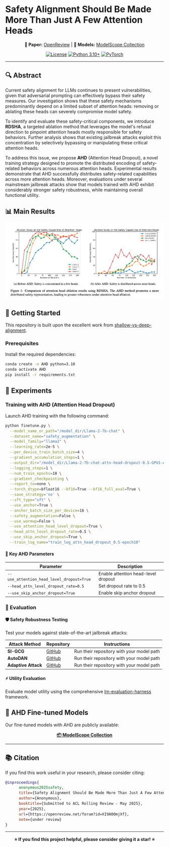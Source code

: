 # Safety Alignment Should Be Made More Than Just A Few Attention Heads

<div align="center">

**📄 Paper:** [OpenReview](https://openreview.net/forum?id=XI9A0OmjXf) | **🤗 Models:** [ModelScope Collection](https://modelscope.cn/collections/AHD-0073ac3fa9144a)

[![License](https://img.shields.io/badge/License-MIT-blue.svg)](LICENSE)
[![Python 3.10+](https://img.shields.io/badge/python-3.10+-blue.svg)](https://www.python.org/downloads/release/python-3100/)
[![PyTorch](https://img.shields.io/badge/PyTorch-2.0+-ee4c2c?logo=pytorch&logoColor=white)](https://pytorch.org/)

</div>

---

## 🔍 Abstract

Current safety alignment for LLMs continues to present vulnerabilities, given that adversarial prompting can effectively bypass their safety measures. Our investigation shows that these safety mechanisms predominantly depend on a limited subset of attention heads: removing or ablating these heads can severely compromise model safety. 

To identify and evaluate these safety-critical components, we introduce **RDSHA**, a targeted ablation method that leverages the model's refusal direction to pinpoint attention heads mostly responsible for safety behaviors. Further analysis shows that existing jailbreak attacks exploit this concentration by selectively bypassing or manipulating these critical attention heads. 

To address this issue, we propose **AHD** (Attention Head Dropout), a novel training strategy designed to promote the distributed encoding of safety-related behaviors across numerous attention heads. Experimental results demonstrate that AHD successfully distributes safety-related capabilities across more attention heads. Moreover, evaluations under several mainstream jailbreak attacks show that models trained with AHD exhibit considerably stronger safety robustness, while maintaining overall functional utility.

## 📊 Main Results

<div align="center">
<img src="figs/image.png" width="900" alt="Main Results"/>
</div>



## 🚀 Getting Started

This repository is built upon the excellent work from [shallow-vs-deep-alignment](https://github.com/Unispac/shallow-vs-deep-alignment).

### Prerequisites

Install the required dependencies:

```bash
conda create -n AHD python=3.10
conda activate AHD
pip install -r requirements.txt
```

## 🔬 Experiments

### Training with AHD (Attention Head Dropout)

Launch AHD training with the following command:

```bash
python finetune.py \
  --model_name_or_path="/model_dir/Llama-2-7b-chat" \
  --dataset_name="safety_augmentation" \
  --model_family="llama2" \
  --learning_rate=2e-5 \
  --per_device_train_batch_size=4 \
  --gradient_accumulation_steps=1 \
  --output_dir="/model_dir/Llama-2-7b-chat-attn-head-dropout-0.5-GPU1-epoch10" \
  --logging_steps=1 \
  --num_train_epochs=10 \
  --gradient_checkpointing \
  --report_to=none \
  --torch_dtype=bfloat16 --bf16=True --bf16_full_eval=True \
  --save_strategy='no' \
  --sft_type="sft" \
  --use_anchor=True \
  --anchor_batch_size_per_device=16 \
  --safety_augmentation=False \
  --use_warmup=False \
  --use_attention_head_level_dropout=True \
  --head_attn_level_dropout_rate=0.5 \
  --use_skip_anchor_dropout=True \
  --train_log_name="train_log_attn_head_dropout_0.5-epoch10"
```

#### 🔧 Key AHD Parameters

| Parameter | Description |
|-----------|-------------|
| `--use_attention_head_level_dropout=True` | Enable attention head-level dropout |
| `--head_attn_level_dropout_rate=0.5` | Set dropout rate to 0.5 |
| `--use_skip_anchor_dropout=True` | Enable skip anchor dropout |

### 📝 Evaluation

#### 🛡️ Safety Robustness Testing

Test your models against state-of-the-art jailbreak attacks:

| Attack Method | Repository | Instructions |
|---------------|------------|--------------|
| **SI-GCG** | [GitHub](https://github.com/HqingLiu/SI-GCG) | Run their repository with your model path |
| **AutoDAN** | [GitHub](https://github.com/SheltonLiu-N/AutoDAN) | Run their repository with your model path |
| **Adaptive Attack** | [GitHub](https://github.com/tml-epfl/llm-adaptive-attacks) | Run their repository with your model path |

#### ⚡ Utility Evaluation

Evaluate model utility using the comprehensive [lm-evaluation-harness](https://github.com/EleutherAI/lm-evaluation-harness) framework.

## 🤗 AHD Fine-tuned Models

Our fine-tuned models with AHD are publicly available:

<div align="center">

**[📦 ModelScope Collection](https://modelscope.cn/collections/AHD-0073ac3fa9144a)**

</div>

---

## 📚 Citation

If you find this work useful in your research, please consider citing:

```bibtex
@inproceedings{
      anonymous2025safety,
      title={Safety Alignment Should Be Made More Than Just A Few Attention Heads},
      author={Anonymous},
      booktitle={Submitted to ACL Rolling Review - May 2025},
      year={2025},
      url={https://openreview.net/forum?id=XI9A0OmjXf},
      note={under review}
}
```

---

<div align="center">

**⭐ If you find this project helpful, please consider giving it a star! ⭐**

</div>


